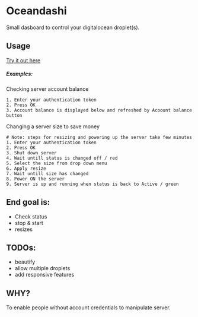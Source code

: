 # Oceandashi

Small dasboard to control your digitalocean droplet(s).

## Usage

[Try it out here](https://eerovakiparta.github.io/Oceandashi/index.html)

##### Examples:

Checking server account balance
```
1. Enter your authentication token
2. Press OK
3. Account balance is displayed below and refreshed by Acoount balance button
```

Changing a server size to save money
```
# Note: steps for resizing and powering up the server take few minutes
1. Enter your authentication token
2. Press OK
3. Shut down server
4. Wait untill status is changed off / red
5. Select the size from drop down menu
6. Apply resize
7. Wait untill size has changed
8. Power ON the server
9. Server is up and running when status is back to Active / green
```

## End goal is:

- Check status
- stop & start
- resizes

## TODOs:

- beautify
- allow multiple droplets
- add responsive features

## WHY?

To enable people without account credentials to manipulate server.
